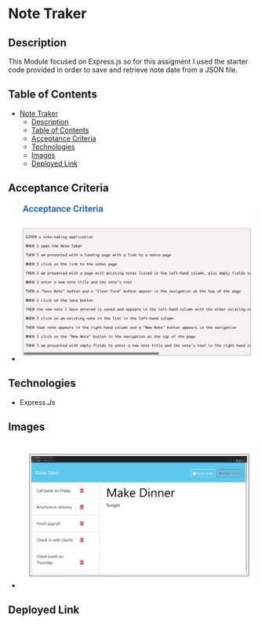 # Note Traker

## Description
This Module focused on Express.js so for this assigment I used the starter code provided in order to save and retrieve note date from a JSON file. 

## Table of Contents
- [Note Traker](#note-traker)
  - [Description](#description)
  - [Table of Contents](#table-of-contents)
  - [Acceptance Criteria](#acceptance-criteria)
  - [Technologies](#technologies)
  - [Images](#images)
  - [Deployed Link](#deployed-link)

## Acceptance Criteria
- ![alt text](./public/assets/images/Screenshot%202024-03-05%20at%206.37.23%20PM.png "Acceptance Criteria")
  
## Technologies
- Express.Js
  
## Images 
- ![alt text](./public/assets/images/Screenshot%202024-03-05%20at%206.39.00%20PM.png "Mockup of site")
  
## Deployed Link
